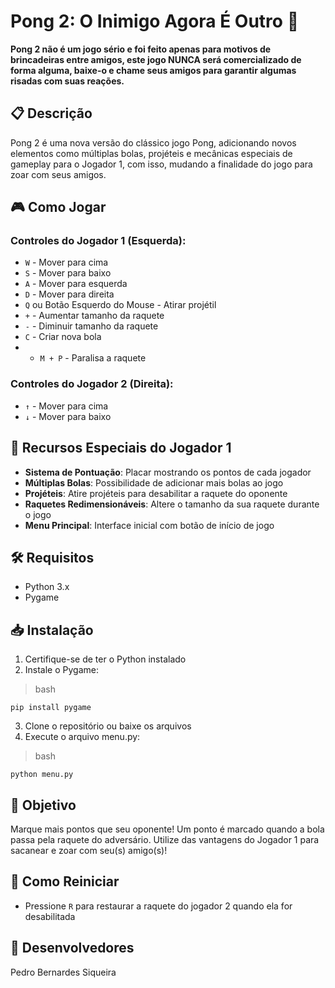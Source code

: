 # Pong 2: O Inimigo Agora É Outro 🏓

**Pong 2 não é um jogo sério e foi feito apenas para motivos de brincadeiras entre amigos, este jogo NUNCA será comercializado de forma alguma, baixe-o e chame seus amigos para garantir algumas risadas com suas reações.**

## 📋 Descrição

Pong 2 é uma nova versão do clássico jogo Pong, adicionando novos elementos como múltiplas bolas, projéteis e mecânicas especiais de gameplay para o Jogador 1, com isso, mudando a finalidade do jogo para zoar com seus amigos.

## 🎮 Como Jogar

### Controles do Jogador 1 (Esquerda):
- `W` - Mover para cima
- `S` - Mover para baixo
- `A` - Mover para esquerda
- `D` - Mover para direita
- `Q` ou Botão Esquerdo do Mouse - Atirar projétil
- `+` - Aumentar tamanho da raquete
- `-` - Diminuir tamanho da raquete
- `C` - Criar nova bola
- - `M + P` - Paralisa a raquete

### Controles do Jogador 2 (Direita):
- `↑` - Mover para cima
- `↓` - Mover para baixo

## 🌟 Recursos Especiais do Jogador 1

- **Sistema de Pontuação**: Placar mostrando os pontos de cada jogador
- **Múltiplas Bolas**: Possibilidade de adicionar mais bolas ao jogo
- **Projéteis**: Atire projéteis para desabilitar a raquete do oponente
- **Raquetes Redimensionáveis**: Altere o tamanho da sua raquete durante o jogo
- **Menu Principal**: Interface inicial com botão de início de jogo

## 🛠️ Requisitos

- Python 3.x
- Pygame

## 📥 Instalação

1. Certifique-se de ter o Python instalado
2. Instale o Pygame:
   
> bash

`pip install pygame`


3. Clone o repositório ou baixe os arquivos
4. Execute o arquivo menu.py:

> bash

`python menu.py`

## 🎯 Objetivo

Marque mais pontos que seu oponente! Um ponto é marcado quando a bola passa pela raquete do adversário. Utilize das vantagens do Jogador 1 para sacanear e zoar com seu(s) amigo(s)!

## 🔄 Como Reiniciar

- Pressione `R` para restaurar a raquete do jogador 2 quando ela for desabilitada

## 👥 Desenvolvedores

Pedro Bernardes Siqueira
